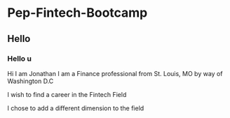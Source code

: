 # Pep-Fintech-Bootcamp

## Hello 

### Hello u


Hi I am Jonathan I am a Finance professional from St. Louis, MO by way of Washington D.C 

I wish to find a career in the Fintech Field 

I chose to add a different dimension to the field

